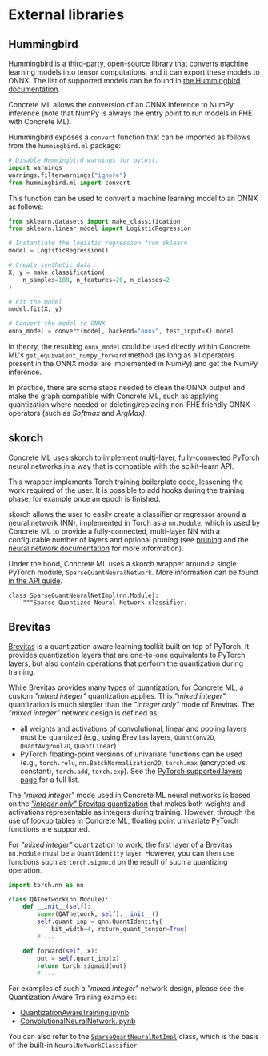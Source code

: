 # External libraries

## Hummingbird

[Hummingbird](https://microsoft.github.io/hummingbird/) is a third-party, open-source library that converts machine learning models into tensor computations, and it can export these models to ONNX. The list of supported models can be found in [the Hummingbird documentation](https://microsoft.github.io/hummingbird/api/hummingbird.ml.supported.html).

Concrete ML allows the conversion of an ONNX inference to NumPy inference (note that NumPy is always the entry point to run models in FHE with Concrete ML).

Hummingbird exposes a `convert` function that can be imported as follows from the `hummingbird.ml` package:

```python
# Disable Hummingbird warnings for pytest.
import warnings
warnings.filterwarnings("ignore")
from hummingbird.ml import convert
```

This function can be used to convert a machine learning model to an ONNX as follows:

<!--pytest-codeblocks:cont-->

```python
from sklearn.datasets import make_classification
from sklearn.linear_model import LogisticRegression

# Instantiate the logistic regression from sklearn
model = LogisticRegression()

# Create synthetic data
X, y = make_classification(
    n_samples=100, n_features=20, n_classes=2
)

# Fit the model
model.fit(X, y)

# Convert the model to ONNX
onnx_model = convert(model, backend="onnx", test_input=X).model
```

In theory, the resulting `onnx_model` could be used directly within Concrete ML's `get_equivalent_numpy_forward` method (as long as all operators present in the ONNX model are implemented in NumPy) and get the NumPy inference.

In practice, there are some steps needed to clean the ONNX output and make the graph compatible with Concrete ML, such as applying quantization where needed or deleting/replacing non-FHE friendly ONNX operators (such as _Softmax_ and _ArgMax)._

## skorch

Concrete ML uses [skorch](https://skorch.readthedocs.io/en/stable/) to implement multi-layer, fully-connected PyTorch neural networks in a way that is compatible with the scikit-learn API.

This wrapper implements Torch training boilerplate code, lessening the work required of the user. It is possible to add hooks during the training phase, for example once an epoch is finished.

skorch allows the user to easily create a classifier or regressor around a neural network (NN), implemented in Torch as a `nn.Module`, which is used by Concrete ML to provide a fully-connected, multi-layer NN with a configurable number of layers and optional pruning (see [pruning](../pruning.md) and the [neural network documentation](../../built-in-models/neural-networks.md) for more information).

Under the hood, Concrete ML uses a skorch wrapper around a single PyTorch module, `SparseQuantNeuralNetwork`. More information can be found [in the API guide](../../references/api/concrete.ml.sklearn.qnn_module.md#class-sparsequantneuralnetwork).

```
class SparseQuantNeuralNetImpl(nn.Module):
    """Sparse Quantized Neural Network classifier.
```

## Brevitas

[Brevitas](https://github.com/Xilinx/brevitas) is a quantization aware learning toolkit built on top of PyTorch. It provides quantization layers that are one-to-one equivalents to PyTorch layers, but also contain operations that perform the quantization during training.

While Brevitas provides many types of quantization, for Concrete ML, a custom _"mixed integer"_ quantization applies. This _"mixed integer"_ quantization is much simpler than the _"integer only"_ mode of Brevitas. The _"mixed integer"_ network design is defined as:

- all weights and activations of convolutional, linear and pooling layers must be quantized (e.g., using Brevitas layers, `QuantConv2D`, `QuantAvgPool2D`, `QuantLinear`)
- PyTorch floating-point versions of univariate functions can be used (e.g., `torch.relu`, `nn.BatchNormalization2D`, `torch.max` (encrypted vs. constant), `torch.add`, `torch.exp`). See the [PyTorch supported layers page](../../deep-learning/torch_support.md) for a full list.

The _"mixed integer"_ mode used in Concrete ML neural networks is based on the [_"integer only"_ Brevitas quantization](https://github.com/Xilinx/brevitas#low-precision-integer-only-lenet) that makes both weights and activations representable as integers during training. However, through the use of lookup tables in Concrete ML, floating point univariate PyTorch functions are supported.

For _"mixed integer"_ quantization to work, the first layer of a Brevitas `nn.Module` must be a `QuantIdentity` layer. However, you can then use functions such as `torch.sigmoid` on the result of such a quantizing operation.

```python
import torch.nn as nn

class QATnetwork(nn.Module):
    def __init__(self):
        super(QATnetwork, self).__init__()
        self.quant_inp = qnn.QuantIdentity(
            bit_width=4, return_quant_tensor=True)
        # ...

    def forward(self, x):
        out = self.quant_inp(x)
        return torch.sigmoid(out)
        # ...
```

For examples of such a _"mixed integer"_ network design, please see the Quantization Aware Training examples:

- [QuantizationAwareTraining.ipynb](../../advanced_examples/QuantizationAwareTraining.ipynb)
- [ConvolutionalNeuralNetwork.ipynb](../../advanced_examples/ConvolutionalNeuralNetwork.ipynb)

You can also refer to the [`SparseQuantNeuralNetImpl`](../../references/api/concrete.ml.sklearn.qnn_module.md#class-sparsequantneuralnetwork) class, which is the basis of the built-in `NeuralNetworkClassifier`.
